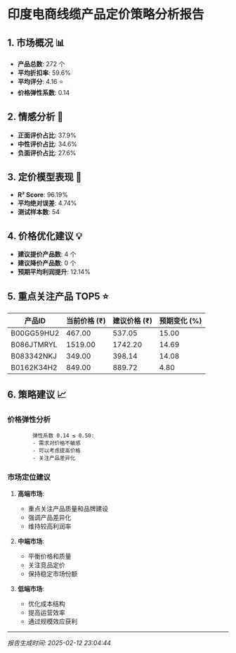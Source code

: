 # 印度电商线缆产品定价策略分析报告

## 1. 市场概况 📊
- **产品总数**: 272 个
- **平均折扣率**: 59.6%
- **平均评分**: 4.16 ⭐
- **价格弹性系数**: 0.14

## 2. 情感分析 💭
- **正面评价占比**: 37.9%
- **中性评价占比**: 34.6%
- **负面评价占比**: 27.6%

## 3. 定价模型表现 🎯
- **R² Score**: 96.19%
- **平均绝对误差**: 4.74%
- **测试样本数**: 54

## 4. 价格优化建议 💡
- **建议提价产品数**: 4 个
- **建议降价产品数**: 0 个
- **预期平均利润提升**: 12.14%

## 5. 重点关注产品 TOP5 ⭐
| 产品ID | 当前价格 (₹) | 建议价格 (₹) | 预期变化 (%) |
|--------|-------------|--------------|--------------|
| B00GG59HU2 | 467.00 | 537.05 | 15.00 |
| B086JTMRYL | 1519.00 | 1742.20 | 14.69 |
| B083342NKJ | 349.00 | 398.14 | 14.08 |
| B0162K34H2 | 849.00 | 889.72 | 4.80 |

## 6. 策略建议 📈

### 价格弹性分析

            弹性系数 0.14 ≤ 0.50:
            - 需求对价格不敏感
            - 可以考虑提高价格
            - 关注产品差异化
            

### 市场定位建议
1. **高端市场**: 
   - 重点关注产品质量和品牌建设
   - 强调产品差异化
   - 维持较高利润率

2. **中端市场**:
   - 平衡价格和质量
   - 关注竞品定价
   - 保持稳定市场份额

3. **低端市场**:
   - 优化成本结构
   - 提高运营效率
   - 通过规模效应获利

---
*报告生成时间: 2025-02-12 23:04:44*
